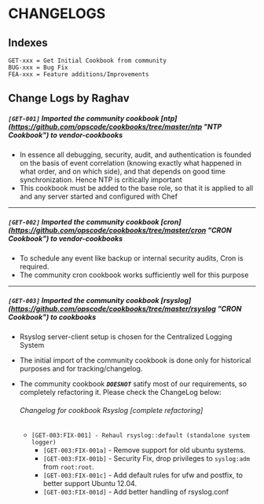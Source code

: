 # CHANGELOGS #

## Indexes ##
```
GET-xxx = Get Initial Cookbook from community
BUG-xxx = Bug Fix
FEA-xxx = Feature additions/Improvements
```

## Change Logs by Raghav ##

##### `[GET-001]` Imported the community cookbook [ntp] (https://github.com/opscode/cookbooks/tree/master/ntp "NTP Cookbook") to vendor-cookbooks #####

* In essence  all debugging, security, audit, and authentication is founded on the basis of event correlation (knowing exactly what happened in what order, and on which side), and that depends on good time synchronization. Hence NTP is critically important
* This cookbook must be added to the base role, so that it is applied to all and any server started and configured with Chef

---------

##### `[GET-002]` Imported the community cookbook [cron] (https://github.com/opscode/cookbooks/tree/master/cron "CRON Cookbook") to vendor-cookbooks #####

* To schedule any event like backup or internal security audits, Cron is required.
* The community cron cookbook works sufficiently well for this purpose

--------

##### `[GET-003]` Imported the community cookbook [rsyslog] (https://github.com/opscode/cookbooks/tree/master/rsyslog "CRON Cookbook") to cookbooks ####

* Rsyslog server-client setup is chosen for the Centralized Logging System
* The initial import of the community cookbook is done only for historical purposes and for tracking/changelog.
* The community cookbook *__`DOESNOT`__* satify most of our requirements, so completely refactoring it. Please check the ChangeLog below:

	###### Changelog for cookbook Rsyslog [complete refactoring] ######
	* `[GET-003:FIX-001] - Rehaul rsyslog::default (standalone system logger)`
		* `[GET-003:FIX-001a]` - Remove support for old ubuntu systems.
		* `[GET-003:FIX-001b]` - Security Fix, drop privileges to `syslog:adm` from `root:root`.
		* `[GET-003:FIX-001c]` - Add default rules for ufw and postfix, to better support Ubuntu 12.04.
		* `[GET-003:FIX-001d]` - Add better handling of rsyslog.conf

